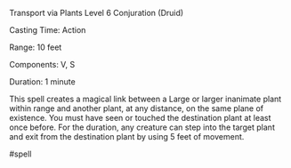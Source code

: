 Transport via Plants
Level 6 Conjuration (Druid)

Casting Time: Action

Range: 10 feet

Components: V, S

Duration: 1 minute

This spell creates a magical link between a Large or larger inanimate plant within range and another plant, at any distance, on the same plane of existence. You must have seen or touched the destination plant at least once before. For the duration, any creature can step into the target plant and exit from the destination plant by using 5 feet of movement.

#spell